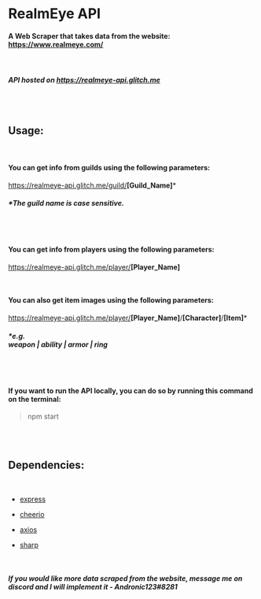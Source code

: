# RealmEye API

#### A Web Scraper that takes data from the website: https://www.realmeye.com/

<br>

#### *API hosted on https://realmeye-api.glitch.me*

<br><br>


## <b>Usage:</b>

<br>

#### You can get info from guilds using the following parameters:

https://realmeye-api.glitch.me/guild/<b>[Guild_Name]</b>*

##### *The guild name is case sensitive.

<br><br>

#### You can get info from players using the following parameters:

https://realmeye-api.glitch.me/player/<b>[Player_Name]</b>

<br>

#### You can also get item images using the following parameters:

https://realmeye-api.glitch.me/player/<b>[Player_Name]</b>/<b>[Character]</b>/<b>[Item]</b>*

##### *e.g. <br> weapon | ability | armor | ring

<br><br>


#### If you want to run the API locally, you can do so by running this command on the terminal:

> npm start

<br><br>

##  <b>Dependencies:</b>

<br>

- [express](https://www.npmjs.com/package/express)

- [cheerio](https://www.npmjs.com/package/cheerio)

- [axios](https://www.npmjs.com/package/axios)

- [sharp](https://www.npmjs.com/package/sharp)

<br>

##### *If you would like more data scraped from the website, message me on discord and I will implement it - Andronic123#8281*
